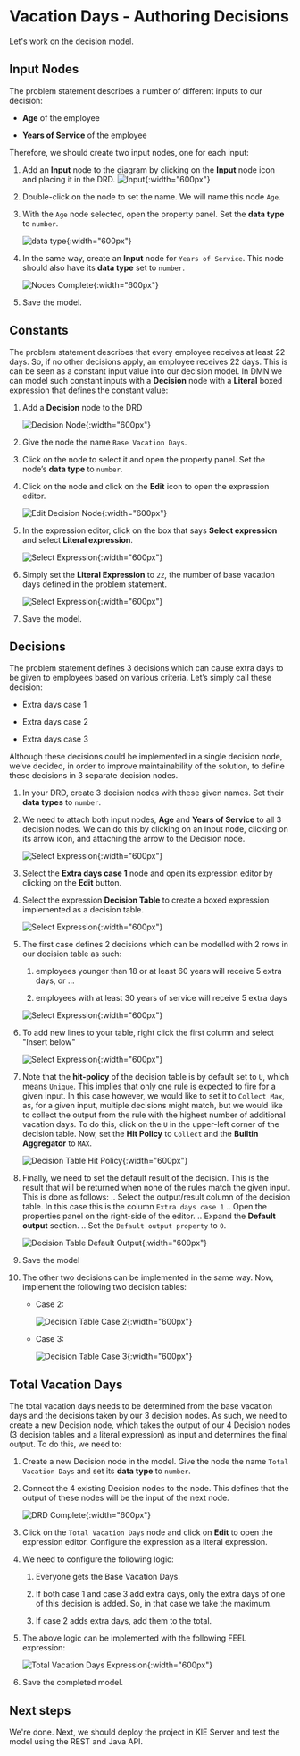 # Vacation Days - Authoring Decisions

Let's work on the decision model.

## Input Nodes

The problem statement describes a number of different inputs to our decision:

- **Age** of the employee

- **Years of Service** of the employee

Therefore, we should create two input nodes, one for each input:

1. Add an **Input** node to the diagram by clicking on the **Input** node icon and placing it in the DRD. ![Input](../images/business_automation/dmn/add-drd-input-node.png){:width="600px"}

1. Double-click on the node to set the name. We will name this node `Age`.

1. With the `Age` node selected, open the property panel. Set the **data type** to `number`.

    ![data type](../images/business_automation/dmn/drd-input-node-propery-output-data-type.png){:width="600px"}

1. In the same way, create an **Input** node for `Years of Service`. This node should also have its **data type** set to `number`.

    ![Nodes Complete](../images/business_automation/dmn/drd-decision-nodes-complete.png){:width="600px"}

1. Save the model.

## Constants

The problem statement describes that every employee receives at least 22 days. So, if no other decisions apply, an employee receives 22 days. This is can be seen as a constant input value into our decision model. In DMN we can model such constant inputs with a **Decision** node with a **Literal** boxed expression that defines the constant value:

1. Add a **Decision** node to the DRD

    ![Decision Node](../images/business_automation/dmn/add-drd-decision-node.png){:width="600px"}

1. Give the node the name `Base Vacation Days`.

1. Click on the node to select it and open the property panel. Set the node’s **data type** to `number`.

1. Click on the node and click on the **Edit** icon to open the expression editor.

    ![Edit Decision Node](../images/business_automation/dmn/drd-decision-node-edit.png){:width="600px"}

1. In the expression editor, click on the box that says **Select expression** and select **Literal expression**.

    ![Select Expression](../images/business_automation/dmn/select-expression.png){:width="600px"}

1. Simply set the **Literal Expression** to `22`, the number of base vacation days defined in the problem statement.

    ![Select Expression](../images/business_automation/dmn/base-vacation-days-literal-expression.png){:width="600px"}

1. Save the model.

## Decisions

The problem statement defines 3 decisions which can cause extra days to be given to employees based on various criteria. Let’s simply call these decision:

- Extra days case 1

- Extra days case 2

- Extra days case 3

Although these decisions could be implemented in a single decision node, we’ve decided, in order to improve maintainability of the solution, to define these decisions in 3 separate decision nodes.

1. In your DRD, create 3 decision nodes with these given names. Set their **data types** to `number`.

1. We need to attach both input nodes, **Age** and **Years of Service** to all 3 decision nodes. We can do this by clicking on an Input node, clicking on its arrow icon, and attaching the arrow to the Decision node.

    ![Select Expression](../images/business_automation/dmn/add-drd-three-decision-nodes.png){:width="600px"}

1. Select the **Extra days case 1** node and open its expression editor by clicking on the **Edit** button.

1. Select the expression **Decision Table** to create a boxed expression implemented as a decision table.

    ![Select Expression](../images/business_automation/dmn/drd-decision-node-expression.png){:width="600px"}

1. The first case defines 2 decisions which can be modelled with 2 rows in our decision table as such:

    1. employees younger than 18 or at least 60 years will receive 5 extra days, or …

    1. employees with at least 30 years of service will receive 5 extra days

    ![Select Expression](../images/business_automation/dmn/decision-table-case-1.png){:width="600px"}

1. To add new lines to your table, right click the first column and select "Insert below"

    ![Select Expression](../images/business_automation/dmn/decision-table-new-1-new-line.png){:width="600px"}

1. Note that the **hit-policy** of the decision table is by default set to `U`, which means `Unique`. This implies that only one rule is expected to fire for a given input. In this case however, we would like to set it to `Collect Max`, as, for a given input, multiple decisions might match, but we would like to collect the output from the rule with the highest number of additional vacation days. To do this, click on the `U` in the upper-left corner of the decision table. Now, set the **Hit Policy** to `Collect` and the **Builtin Aggregator** to `MAX`.

    ![Decision Table Hit Policy](../images/business_automation/dmn/decision-table-hit-policy.png){:width="600px"} 

1. Finally, we need to set the default result of the decision. This is the result that will be returned when none of the rules match the given input. This is done as follows: .. Select the output/result column of the decision table. In this case this is the column `Extra days case 1` .. Open the properties panel on the right-side of the editor. .. Expand the **Default output** section. .. Set the `Default output property` to `0`. 

    ![Decision Table Default Output](../images/business_automation/dmn/decision-table-default-output.png){:width="600px"} 

1. Save the model

1. The other two decisions can be implemented in the same way. Now, implement the following two decision tables:

    - Case 2:

        ![Decision Table Case 2](../images/business_automation/dmn/decision-table-case-2.png){:width="600px"}

    - Case 3:

        ![Decision Table Case 3](../images/business_automation/dmn/decision-table-case-3.png){:width="600px"}

## Total Vacation Days

The total vacation days needs to be determined from the base vacation days and the decisions taken by our 3 decision nodes. As such, we need to create a new Decision node, which takes the output of our 4 Decision nodes (3 decision tables and a literal expression) as input and determines the final output. To do this, we need to:

1. Create a new Decision node in the model. Give the node the name `Total Vacation Days` and set its **data type** to `number`.

1. Connect the 4 existing Decision nodes to the node. This defines that the output of these nodes will be the input of the next node.

    ![DRD Complete](../images/business_automation/dmn/drd-complete.png){:width="600px"}

1. Click on the `Total Vacation Days` node and click on **Edit** to open the expression editor. Configure the expression as a literal expression.

1. We need to configure the following logic:

    1. Everyone gets the Base Vacation Days.

    1. If both case 1 and case 3 add extra days, only the extra days of one of this decision is added. So, in that case we take the maximum.

    1. If case 2 adds extra days, add them to the total.

1. The above logic can be implemented with the following FEEL expression:

    ![Total Vacation Days Expression](../images/business_automation/dmn/total-vacation-days-expression.png){:width="600px"}

1. Save the completed model.

## Next steps

We're done. Next, we should deploy the project in KIE Server and test the model using the REST and Java API.
